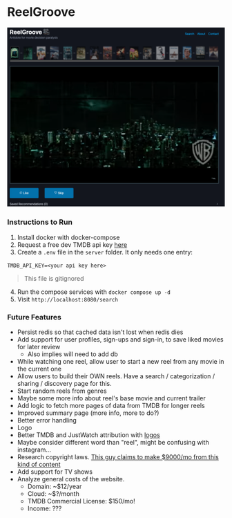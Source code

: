 # ReelGroove

![screenshot](./reel-groove-screenshot.png)

### Instructions to Run
1. Install docker with docker-compose
2. Request a free dev TMDB api key [here](https://www.themoviedb.org/settings/api)
3. Create a `.env` file in the `server` folder. It only needs one entry:
```.env
TMDB_API_KEY=<your api key here>
```
> This file is gitignored

4. Run the compose services with `docker compose up -d`
5. Visit `http://localhost:8080/search`

### Future Features
- Persist redis so that cached data isn't lost when redis dies
- Add support for user profiles, sign-ups and sign-in, to save liked movies for later review
    - Also implies will need to add db
- While watching one reel, allow user to start a new reel from any movie in the current one
- Allow users to build their OWN reels. Have a search / categorization / sharing / discovery page for this.
- Start random reels from genres
- Maybe some more info about reel's base movie and current trailer
- Add logic to fetch more pages of data from TMDB for longer reels
- Improved summary page (more info, more to do?)
- Better error handling
- Logo
- Better TMDB and JustWatch attribution with [logos](https://www.themoviedb.org/about/logos-attribution)
- Maybe consider different word than "reel", might be confusing with instagram...
- Research copyright laws. [This guy claims to make $9000/mo from this kind of content](https://adsterra.com/blog/earn-from-movie-trailer-website/)
- Add support for TV shows
- Analyze general costs of the website.
  - Domain: ~$12/year
  - Cloud: ~$?/month
  - TMDB Commercial License: $150/mo!
  - Income: ???
